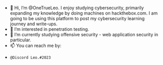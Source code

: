 - 👋 Hi, I’m @OneTrueLeo. I enjoy studying cybersecurity, primarily expanding my knowledge by doing machines on hackthebox.com. I am going to be using this platform to post my cybersecurity learning journey and write-ups.
- 👀 I’m interested in penetration testing.
- 🌱 I’m currently studying offensive security - web application security in particular.
- 📫 You can reach me by:
-     @Discord Lео.#2023

<!---
OneTrueLeo/OneTrueLeo is a ✨ special ✨ repository because its `README.md` (this file) appears on your GitHub profile.
You can click the Preview link to take a look at your changes.
--->
